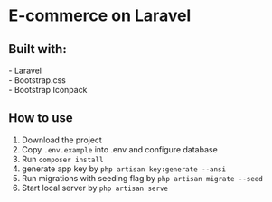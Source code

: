<h1>E-commerce on Laravel</h1>
<h2>Built with:</h2>
- Laravel<br>
- Bootstrap.css<br>
- Bootstrap Iconpack<br>

<h2>How to use</h2>
<ol>
<li>Download the project</li>
<li>Copy <code>.env.example</code> into .env and configure database</li>
<li>Run <code>composer install</code></li>
<li>generate app key by <code>php artisan key:generate --ansi</code></li>
<li>Run migrations with seeding flag by <code>php artisan migrate --seed</code></li>
<li>Start local server by <code>php artisan serve</code>
</ol>
